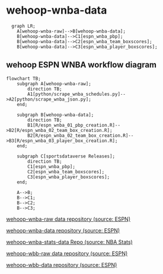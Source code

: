 # wehoop-wnba-data

```mermaid
  graph LR;
    A[wehoop-wnba-raw]-->B[wehoop-wnba-data];
    B[wehoop-wnba-data]-->C1[espn_wnba_pbp];
    B[wehoop-wnba-data]-->C2[espn_wnba_team_boxscores];
    B[wehoop-wnba-data]-->C3[espn_wnba_player_boxscores];

```

## wehoop ESPN WNBA workflow diagram

```mermaid
flowchart TB;
    subgraph A[wehoop-wnba-raw];
        direction TB;
        A1[python/scrape_wnba_schedules.py]-->A2[python/scrape_wnba_json.py];
    end;

    subgraph B[wehoop-wnba-data];
        direction TB;
        B1[R/espn_wnba_01_pbp_creation.R]-->B2[R/espn_wnba_02_team_box_creation.R];
        B2[R/espn_wnba_02_team_box_creation.R]-->B3[R/espn_wnba_03_player_box_creation.R];
    end;

    subgraph C[sportsdataverse Releases];
        direction TB;
        C1[espn_wnba_pbp];
        C2[espn_wnba_team_boxscores];
        C3[espn_wnba_player_boxscores];
    end;

    A-->B;
    B-->C1;
    B-->C2;
    B-->C3;

```

[wehoop-wnba-raw data repository (source: ESPN)](https://github.com/sportsdataverse/wehoop-wnba-raw)

[wehoop-wnba-data repository (source: ESPN)](https://github.com/sportsdataverse/wehoop-wnba-data)

[wehoop-wnba-stats-data Repo (source: NBA Stats)](https://github.com/sportsdataverse/wehoop-wnba-stats-data)

[wehoop-wbb-raw data repository (source: ESPN)](https://github.com/sportsdataverse/wehoop-wbb-raw)

[wehoop-wbb-data repository (source: ESPN)](https://github.com/sportsdataverse/wehoop-wbb-data)